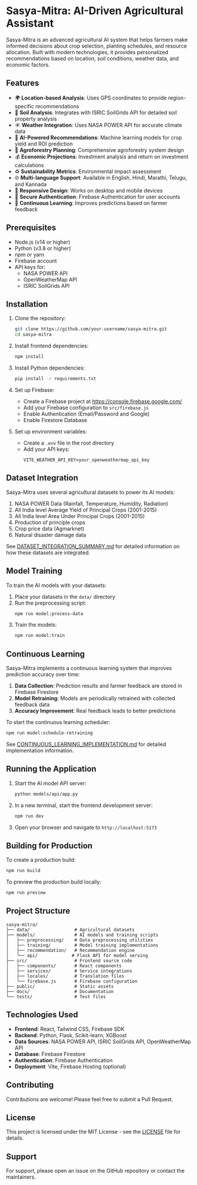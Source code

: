 # Sasya-Mitra: AI-Driven Agricultural Assistant

Sasya-Mitra is an advanced agricultural AI system that helps farmers make informed decisions about crop selection, planting schedules, and resource allocation. Built with modern technologies, it provides personalized recommendations based on location, soil conditions, weather data, and economic factors.

## Features

- 🌍 **Location-based Analysis**: Uses GPS coordinates to provide region-specific recommendations
- 🌱 **Soil Analysis**: Integrates with ISRIC SoilGrids API for detailed soil property analysis
- ☀️ **Weather Integration**: Uses NASA POWER API for accurate climate data
- 🤖 **AI-Powered Recommendations**: Machine learning models for crop yield and ROI prediction
- 🌳 **Agroforestry Planning**: Comprehensive agroforestry system design
- 💰 **Economic Projections**: Investment analysis and return on investment calculations
- ♻️ **Sustainability Metrics**: Environmental impact assessment
- 🌐 **Multi-language Support**: Available in English, Hindi, Marathi, Telugu, and Kannada
- 📱 **Responsive Design**: Works on desktop and mobile devices
- 🔐 **Secure Authentication**: Firebase Authentication for user accounts
- 🔄 **Continuous Learning**: Improves predictions based on farmer feedback

## Prerequisites

- Node.js (v14 or higher)
- Python (v3.8 or higher)
- npm or yarn
- Firebase account
- API keys for:
  - NASA POWER API
  - OpenWeatherMap API
  - ISRIC SoilGrids API

## Installation

1. Clone the repository:
   ```bash
   git clone https://github.com/your-username/sasya-mitra.git
   cd sasya-mitra
   ```

2. Install frontend dependencies:
   ```bash
   npm install
   ```

3. Install Python dependencies:
   ```bash
   pip install -r requirements.txt
   ```

4. Set up Firebase:
   - Create a Firebase project at https://console.firebase.google.com/
   - Add your Firebase configuration to `src/firebase.js`
   - Enable Authentication (Email/Password and Google)
   - Enable Firestore Database

5. Set up environment variables:
   - Create a `.env` file in the root directory
   - Add your API keys:
     ```
     VITE_WEATHER_API_KEY=your_openweathermap_api_key
     ```

## Dataset Integration

Sasya-Mitra uses several agricultural datasets to power its AI models:

1. NASA POWER Data (Rainfall, Temperature, Humidity, Radiation)
2. All India level Average Yield of Principal Crops (2001-2015)
3. All India level Area Under Principal Crops (2001-2015)
4. Production of principle crops
5. Crop price data (Agmarknet)
6. Natural disaster damage data

See [DATASET_INTEGRATION_SUMMARY.md](DATASET_INTEGRATION_SUMMARY.md) for detailed information on how these datasets are integrated.

## Model Training

To train the AI models with your datasets:

1. Place your datasets in the `data/` directory
2. Run the preprocessing script:
   ```bash
   npm run model:process-data
   ```
3. Train the models:
   ```bash
   npm run model:train
   ```

## Continuous Learning

Sasya-Mitra implements a continuous learning system that improves prediction accuracy over time:

1. **Data Collection**: Prediction results and farmer feedback are stored in Firebase Firestore
2. **Model Retraining**: Models are periodically retrained with collected feedback data
3. **Accuracy Improvement**: Real feedback leads to better predictions

To start the continuous learning scheduler:
```bash
npm run model:schedule-retraining
```

See [CONTINUOUS_LEARNING_IMPLEMENTATION.md](CONTINUOUS_LEARNING_IMPLEMENTATION.md) for detailed implementation information.

## Running the Application

1. Start the AI model API server:
   ```bash
   python models/api/app.py
   ```

2. In a new terminal, start the frontend development server:
   ```bash
   npm run dev
   ```

3. Open your browser and navigate to `http://localhost:5173`

## Building for Production

To create a production build:

```bash
npm run build
```

To preview the production build locally:

```bash
npm run preview
```

## Project Structure

```
sasya-mitra/
├── data/                 # Agricultural datasets
├── models/               # AI models and training scripts
│   ├── preprocessing/    # Data preprocessing utilities
│   ├── training/         # Model training implementations
│   ├── recommendation/   # Recommendation engine
│   └── api/             # Flask API for model serving
├── src/                  # Frontend source code
│   ├── components/       # React components
│   ├── services/         # Service integrations
│   ├── locales/          # Translation files
│   └── firebase.js       # Firebase configuration
├── public/               # Static assets
├── docs/                 # Documentation
└── tests/                # Test files
```

## Technologies Used

- **Frontend**: React, Tailwind CSS, Firebase SDK
- **Backend**: Python, Flask, Scikit-learn, XGBoost
- **Data Sources**: NASA POWER API, ISRIC SoilGrids API, OpenWeatherMap API
- **Database**: Firebase Firestore
- **Authentication**: Firebase Authentication
- **Deployment**: Vite, Firebase Hosting (optional)

## Contributing

Contributions are welcome! Please feel free to submit a Pull Request.

## License

This project is licensed under the MIT License - see the [LICENSE](LICENSE) file for details.

## Support

For support, please open an issue on the GitHub repository or contact the maintainers.